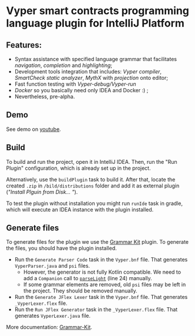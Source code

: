 # Vyper smart contracts programming language plugin for IntelliJ Platform

## Features:
* Syntax assistance with specified language grammar that facilitates *navigation*, *completion* and *highlighting*;
* Development tools integration that includes: *Vyper compiler*, *SmartCheck static analyzer*, *MythX* with *projection* onto editor;
* Fast function testing with *Vyper-debug/Vyper-run*
* *Docker*  so you basically need only IDEA and Docker :) ;
* Nevertheless, pre-alpha.

## Demo
See demo on [youtube](https://www.youtube.com/watch?v=M6f6xgcP4Xo&feature=youtu.be).

## Build
To build and run the project, open it in IntelliJ IDEA.
Then, run the "Run Plugin" configuration, which is already set up in the project.

Alternatively, use the `buildPlugin` task to build it.
After that, locate the created `.zip` in `/bild/distributions` folder and add it as external plugin (_"Install Plguin from Disk... "_).

To test the plugin without installation you might run `runIde` task in gradle, which will execute an IDEA instance with the plugin installed.

## Generate files

To generate files for the plugin we use the [Grammar Kit](https://plugins.jetbrains.com/plugin/6606-grammar-kit) plugin.
To generate the files, you should have the plugin installed.
- Run the `Generate Parser Code` task in the `Vyper.bnf` file.
  That generates `VyperParser.java` and `psi` files.
  - However, the generator is not fully Kotlin compatible.
    We need to add a `Companion` call to [`parseLight`](./src/main/java/com/vyperplugin/parser/VyperParser.java) (line 24) manually.
  - If some grammar elements are removed, old `psi` files may be left in the project.
    They should be removed manually.
- Run the `Generate JFlex Lexer` task in the `Vyper.bnf` file.
  That generates `_VyperLexer.flex` file.
- Run the `Run JFlex Generator` task in the `_VyperLexer.flex` file.
  That generates `VyperLexer.java` file.

More documentation: [Grammar-Kit](https://github.com/JetBrains/Grammar-Kit/blob/master/README.md).
